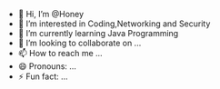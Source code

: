 - 👋 Hi, I’m @Honey
- 👀 I’m interested in Coding,Networking and Security
- 🌱 I’m currently learning Java Programming
- 💞️ I’m looking to collaborate on ...
- 📫 How to reach me ...
- 😄 Pronouns: ...
- ⚡ Fun fact: ...

<!---
8383031188/8383031188 is a ✨ special ✨ repository because its `README.md` (this file) appears on your GitHub profile.
You can click the Preview link to take a look at your changes.
--->
